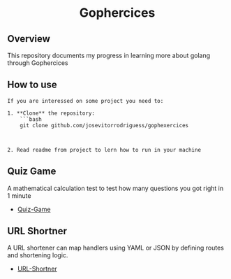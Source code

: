 <div align="center">
<h1> Gophercices </h1>
</div>


##  Overview 
This repository documents my progress in learning more about golang through Gophercices

## How to use
    If you are interessed on some project you need to:

    1. **Clone** the repository:
        ```bash
        git clone github.com/josevitorrodriguess/gophexercices


    
    2. Read readme from project to lern how to run in your machine


## Quiz Game
  A mathematical calculation test to test how many questions you got right in 1 minute
  - [Quiz-Game](quiz-game/)

## URL Shortner
  A URL shortener can map handlers using YAML or JSON by defining routes and shortening logic.
  - [URL-Shortner](url-shortner/)

